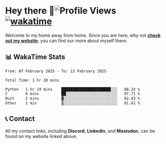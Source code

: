 # Hey there :wave:![Profile Views](https://komarev.com/ghpvc/?username=skifli) [![wakatime](https://wakatime.com/badge/user/b4317b02-0c6d-457b-82a4-a448b8a8d1df.svg)](https://wakatime.com/@b4317b02-0c6d-457b-82a4-a448b8a8d1df)

Welcome to my home away from home. Since you are here, why not [**check out my website**](https://skifli.github.io); you can find our more about myself there.

## 📊 WakaTime Stats

<!--START_SECTION:waka-->

```txt
From: 07 February 2025 - To: 13 February 2025

Total Time: 1 hr 28 mins

Python   1 hr 19 mins    ██████████████████████░░░   88.24 %
C        6 mins          ██░░░░░░░░░░░░░░░░░░░░░░░   07.71 %
Rust     2 mins          ▓░░░░░░░░░░░░░░░░░░░░░░░░   02.43 %
Other    1 min           ▒░░░░░░░░░░░░░░░░░░░░░░░░   01.61 %
```

<!--END_SECTION:waka-->

## 📞 Contact

All my contact links, including **Discord**, **LinkedIn**, and **Mastodon**, can be found on my website linked above.
